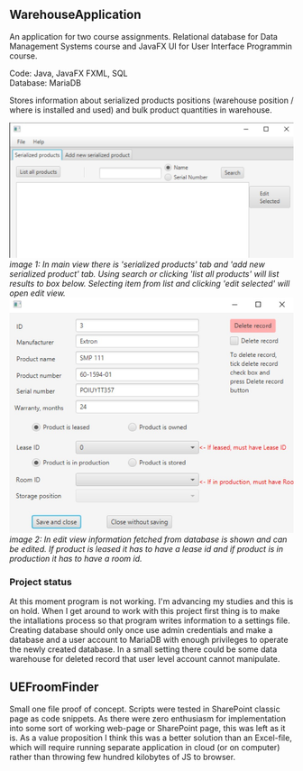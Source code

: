 ## WarehouseApplication

An application for two course assignments. Relational database for Data Management Systems course and JavaFX UI for User Interface Programmin course.

Code: Java, JavaFX FXML, SQL  
Database: MariaDB

Stores information about serialized products positions (warehouse position / where is installed and used) and bulk product quantities in warehouse.

![Screenshot from main view.](mainview.jpg)  
_image 1: In main view there is 'serialized products' tab and 'add new serialized product' tab. Using search or clicking 'list all products' will list results to box below. Selecting item from list and clicking 'edit selected' will open edit view._  
![Screenshot from edit view.](editview.jpg)  
_image 2: In edit view information fetched from database is shown and can be edited. If product is leased it has to have a lease id and if product is in production it has to have a room id._

### Project status

At this moment program is not working. I'm advancing my studies and this is on hold. When I get around to work with this project first thing is to make the intallations process so that program writes information to a settings file. Creating database should only once use admin credentials and make a database and a user account to MariaDB with enough privileges to operate the newly created database. In a small setting there could be some data warehouse for deleted record that user level account cannot manipulate.

## UEFroomFinder

Small one file proof of concept. Scripts were tested in SharePoint classic page as code snippets. As there were zero enthusiasm for implementation into some sort of working web-page or SharePoint page, this was left as it is. As a value proposition I think this was a better solution than an Excel-file, which will require running separate application in cloud (or on computer) rather than throwing few hundred kilobytes of JS to browser.

